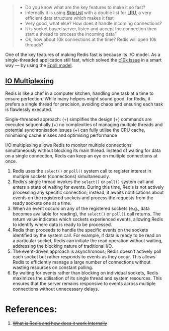 
> - Do you know what are the key features to make it so fast?
> - Internally it is using [SkipList](../../../../../1.%20Algorithms/Data%20Structures/SkipList.md) with a double list for [LRU](LRU.md), a very efficient data structure which makes it fast
> - Very good, what else? How does it handle incoming connections?
> - It is socket based server, listen and accept the connection then start a thread to process the incoming data”
> - Ok, how about 10k connections at the time? Redis will open 10k threads?

One of the key features of making Redis fast is because its I/O model. As a single-threaded application still fast, which solved the [c10k issue](https://en.wikipedia.org/wiki/C10k_problem#:~:text=The%20C10k%20problem%20is%20the,concurrently%20handling%20ten%20thousand%20connections.) in a smart way — by using the [Epoll model](3.%20IO%20Multiplexing.md).

## [IO Multiplexing](../../../../../6.%20Linux/3.%20IO%20Multiplexing.md)

Redis is like a chef in a computer kitchen, handling one task at a time to ensure perfection. While many helpers might sound good, for Redis, it prefers a single thread for precision, avoiding chaos and ensuring each task is flawlessly executed.

Single-threaded approach:
(+) simplifies the design
(+) commands are executed sequentially
(+) no complexities of managing multiple threads and potential synchronisation issues
(+) can fully utilise the CPU cache, minimising cache misses and optimising performance

 I/O multiplexing allows Redis to monitor multiple connections simultaneously without blocking its main thread. Instead of waiting for data on a single connection, Redis can keep an eye on multiple connections at once.

1. Redis uses the `select()` or `poll()` system call to register interest in multiple sockets (connections) simultaneously.
2. Redis’s single thread invokes the `select()` or `poll()` system call and enters a state of waiting for events. During this time, Redis is not actively processing any specific connection; instead, it awaits notifications about events on the registered sockets and process the requests from the ready sockets one at a time.
3. When an event occurs on any of the registered sockets (e.g., data becomes available for reading), the `select()` or `poll()` call returns. The return value indicates which sockets experienced events, allowing Redis to identify where data is ready to be processed.
4. Redis then proceeds to handle the specific events on the sockets identified by the system call. For example, if data is ready to be read on a particular socket, Redis can initiate the read operation without waiting, addressing the blocking nature of traditional I/O.
5. The event-driven approach is asynchronous; Redis doesn’t actively poll each socket but rather responds to events as they occur. This allows Redis to efficiently manage a large number of connections without wasting resources on constant polling.
6. By waiting for events rather than blocking on individual sockets, Redis maximizes the utilisation of its single thread and system resources. This ensures that the server remains responsive to events across multiple connections without unnecessary delays.

# References:

1. ~~[What is Redis and how does it work Internally](https://medium.com/@ayushsaxena823/what-is-redis-and-how-does-it-work-cfe2853eb9a9)~~

